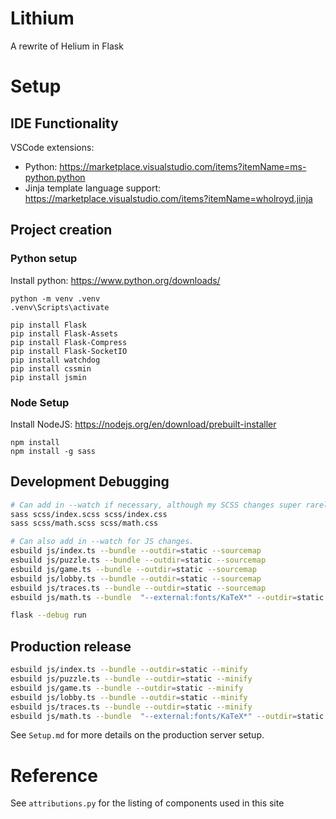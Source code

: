 # Lithium
A rewrite of Helium in Flask

# Setup

## IDE Functionality
VSCode extensions:
- Python: https://marketplace.visualstudio.com/items?itemName=ms-python.python
- Jinja template language support: https://marketplace.visualstudio.com/items?itemName=wholroyd.jinja

## Project creation
### Python setup
Install python: https://www.python.org/downloads/
```batch
python -m venv .venv
.venv\Scripts\activate
```

```batch
pip install Flask
pip install Flask-Assets
pip install Flask-Compress
pip install Flask-SocketIO
pip install watchdog
pip install cssmin
pip install jsmin
```

### Node Setup
Install NodeJS: https://nodejs.org/en/download/prebuilt-installer

```batch
npm install
npm install -g sass
```

## Development Debugging
```bash
# Can add in --watch if necessary, although my SCSS changes super rarely.
sass scss/index.scss scss/index.css
sass scss/math.scss scss/math.css

# Can also add in --watch for JS changes.
esbuild js/index.ts --bundle --outdir=static --sourcemap
esbuild js/puzzle.ts --bundle --outdir=static --sourcemap
esbuild js/game.ts --bundle --outdir=static --sourcemap
esbuild js/lobby.ts --bundle --outdir=static --sourcemap
esbuild js/traces.ts --bundle --outdir=static --sourcemap
esbuild js/math.ts --bundle  "--external:fonts/KaTeX*" --outdir=static --sourcemap 

flask --debug run
```

## Production release
```bash
esbuild js/index.ts --bundle --outdir=static --minify
esbuild js/puzzle.ts --bundle --outdir=static --minify
esbuild js/game.ts --bundle --outdir=static --minify
esbuild js/lobby.ts --bundle --outdir=static --minify
esbuild js/traces.ts --bundle --outdir=static --minify
esbuild js/math.ts --bundle  "--external:fonts/KaTeX*" --outdir=static --minify
```

See `Setup.md` for more details on the production server setup.

# Reference
See `attributions.py` for the listing of components used in this site